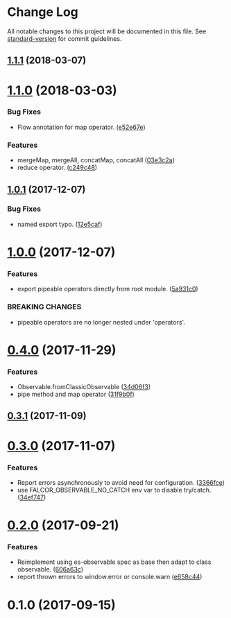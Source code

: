 # Change Log

All notable changes to this project will be documented in this file. See [standard-version](https://github.com/conventional-changelog/standard-version) for commit guidelines.

<a name="1.1.1"></a>
## [1.1.1](https://github.com/Netflix/falcor-observable/compare/v1.1.0...v1.1.1) (2018-03-07)



<a name="1.1.0"></a>
# [1.1.0](https://github.com/Netflix/falcor-observable/compare/v1.0.1...v1.1.0) (2018-03-03)


### Bug Fixes

* Flow annotation for map operator. ([e52e67e](https://github.com/Netflix/falcor-observable/commit/e52e67e))


### Features

* mergeMap, mergeAll, concatMap, concatAll ([03e3c2a](https://github.com/Netflix/falcor-observable/commit/03e3c2a))
* reduce operator. ([c249c48](https://github.com/Netflix/falcor-observable/commit/c249c48))



<a name="1.0.1"></a>
## [1.0.1](https://github.com/Netflix/falcor-observable/compare/v1.0.0...v1.0.1) (2017-12-07)


### Bug Fixes

* named export typo. ([12e5caf](https://github.com/Netflix/falcor-observable/commit/12e5caf))



<a name="1.0.0"></a>
# [1.0.0](https://github.com/Netflix/falcor-observable/compare/v0.4.0...v1.0.0) (2017-12-07)


### Features

* export pipeable operators directly from root module. ([5a931c0](https://github.com/Netflix/falcor-observable/commit/5a931c0))


### BREAKING CHANGES

* pipeable operators are no longer nested under 'operators'.



<a name="0.4.0"></a>
# [0.4.0](https://github.com/Netflix/falcor-observable/compare/v0.3.1...v0.4.0) (2017-11-29)


### Features

* Observable.fromClassicObservable ([34d06f3](https://github.com/Netflix/falcor-observable/commit/34d06f3))
* pipe method and map operator ([31f9b0f](https://github.com/Netflix/falcor-observable/commit/31f9b0f))



<a name="0.3.1"></a>
## [0.3.1](https://github.com/Netflix/falcor-observable/compare/v0.3.0...v0.3.1) (2017-11-09)



<a name="0.3.0"></a>
# [0.3.0](https://github.com/Netflix/falcor-observable/compare/v0.2.0...v0.3.0) (2017-11-07)


### Features

* Report errors asynchronously to avoid need for configuration. ([3366fce](https://github.com/Netflix/falcor-observable/commit/3366fce))
* use FALCOR_OBSERVABLE_NO_CATCH env var to disable try/catch. ([34ef747](https://github.com/Netflix/falcor-observable/commit/34ef747))



<a name="0.2.0"></a>
# [0.2.0](https://github.com/Netflix/falcor-observable/compare/v0.1.0...v0.2.0) (2017-09-21)


### Features

* Reimplement using es-observable spec as base then adapt to class observable. ([606a63c](https://github.com/Netflix/falcor-observable/commit/606a63c))
* report thrown errors to window.error or console.warn ([e658c44](https://github.com/Netflix/falcor-observable/commit/e658c44))



<a name="0.1.0"></a>
# 0.1.0 (2017-09-15)
